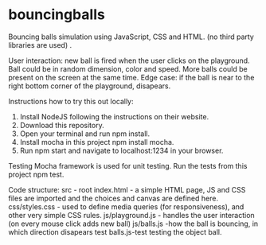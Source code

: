 # bouncingballs

 Bouncing balls simulation using JavaScript, CSS and HTML. (no third party libraries are used) . 
 
 User interaction: new ball is fired when the user clicks on the playground.
 Ball could be in random dimension, color and speed. 
 More balls could be present on the screen at the same time. 
 Edge case: if the ball is near to the right bottom corner of the playground, disapears. 
 
 
Instructions how to try this out locally: 

1. Install NodeJS following the instructions on their website.
2. Download this repository.
3. Open your terminal and run npm install.
4. Install mocha in this project npm install mocha.
5. Run npm start and navigate to localhost:1234 in your browser.


Testing
Mocha framework is used for unit testing. 
Run the tests from this project npm test.


Code structure: 
src - root 
  index.html - a simple HTML page, JS and CSS files are imported and the choices and canvas are defined here.
  css/styles.css - used to define media queries (for responsiveness), and other very simple CSS rules.
  js/playground.js - handles the user interaction (on every mouse click adds new ball) 
  js/balls.js -how the ball is bouncing, in which direction disapears
test 
  balls.js-test testing the object ball. 




